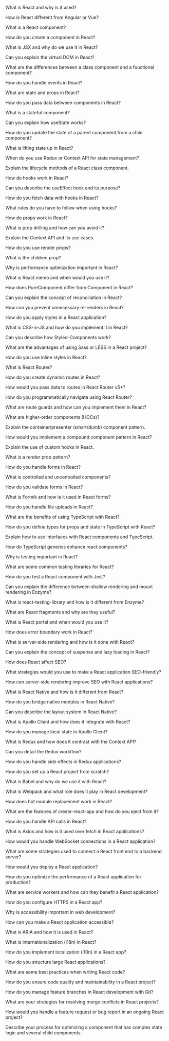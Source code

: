 What is React and why is it used?

How is React different from Angular or Vue?

What is a React component?

How do you create a component in React?

What is JSX and why do we use it in React?

Can you explain the virtual DOM in React?

What are the differences between a class component and a functional component?

How do you handle events in React?

What are state and props in React?

How do you pass data between components in React?

What is a stateful component?

Can you explain how useState works?

How do you update the state of a parent component from a child component?

What is lifting state up in React?

When do you use Redux or Context API for state management?

Explain the lifecycle methods of a React class component.

How do hooks work in React?

Can you describe the useEffect hook and its purpose?

How do you fetch data with hooks in React?

What rules do you have to follow when using hooks?

How do props work in React?

What is prop drilling and how can you avoid it?

Explain the Context API and its use cases.

How do you use render props?

What is the children prop?

Why is performance optimization important in React?

What is React.memo and when would you use it?

How does PureComponent differ from Component in React?

Can you explain the concept of reconciliation in React?

How can you prevent unnecessary re-renders in React?

How do you apply styles in a React application?

What is CSS-in-JS and how do you implement it in React?

Can you describe how Styled-Components work?

What are the advantages of using Sass or LESS in a React project?

How do you use inline styles in React?

What is React Router?

How do you create dynamic routes in React?

How would you pass data to routes in React Router v5+?

How do you programmatically navigate using React Router?

What are route guards and how can you implement them in React?

What are higher-order components (HOCs)?

Explain the container/presenter (smart/dumb) component pattern.

How would you implement a compound component pattern in React?

Explain the use of custom hooks in React.

What is a render prop pattern?

How do you handle forms in React?

What is controlled and uncontrolled components?

How do you validate forms in React?

What is Formik and how is it used in React forms?

How do you handle file uploads in React?

What are the benefits of using TypeScript with React?

How do you define types for props and state in TypeScript with React?

Explain how to use interfaces with React components and TypeScript.

How do TypeScript generics enhance react components?

Why is testing important in React?

What are some common testing libraries for React?

How do you test a React component with Jest?

Can you explain the difference between shallow rendering and mount rendering in Enzyme?

What is react-testing-library and how is it different from Enzyme?

What are React fragments and why are they useful?

What is React portal and when would you use it?

How does error boundary work in React?

What is server-side rendering and how is it done with React?

Can you explain the concept of suspense and lazy loading in React?

How does React affect SEO?

What strategies would you use to make a React application SEO-friendly?

How can server-side rendering improve SEO with React applications?

What is React Native and how is it different from React?

How do you bridge native modules in React Native?

Can you describe the layout system in React Native?

What is Apollo Client and how does it integrate with React?

How do you manage local state in Apollo Client?

What is Redux and how does it contrast with the Context API?

Can you detail the Redux workflow?

How do you handle side effects in Redux applications?

How do you set up a React project from scratch?

What is Babel and why do we use it with React?

What is Webpack and what role does it play in React development?

How does hot module replacement work in React?

What are the features of create-react-app and how do you eject from it?

How do you handle API calls in React?

What is Axios and how is it used over fetch in React applications?

How would you handle WebSocket connections in a React application?

What are some strategies used to connect a React front end to a backend server?

How would you deploy a React application?

How do you optimize the performance of a React application for production?

What are service workers and how can they benefit a React application?

How do you configure HTTPS in a React app?

Why is accessibility important in web development?

How can you make a React application accessible?

What is ARIA and how it is used in React?

What is internationalization (i18n) in React?

How do you implement localization (l10n) in a React app?

How do you structure large React applications?

What are some best practices when writing React code?

How do you ensure code quality and maintainability in a React project?

How do you manage feature branches in React development with Git?

What are your strategies for resolving merge conflicts in React projects?

How would you handle a feature request or bug report in an ongoing React project?

Describe your process for optimizing a component that has complex state logic and several child components.
